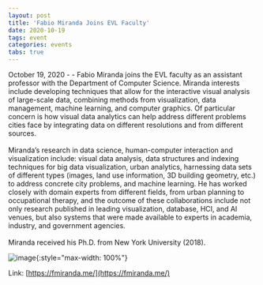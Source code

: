 ```yaml
---
layout: post
title: 'Fabio Miranda Joins EVL Faculty'
date: 2020-10-19
tags: event
categories: events
tabs: true
---
```


October 19, 2020 - - Fabio Miranda joins the EVL faculty as an assistant professor with the Department of Computer Science. Miranda interests include developing techniques that allow for the interactive visual analysis of large-scale data, combining methods from visualization, data management, machine learning, and computer graphics. Of particular concern is how visual data analytics can help address different problems cities face by integrating data on different resolutions and from different sources.<br><br>
Miranda&rsquo;s research in data science, human-computer interaction and visualization include: visual data analysis, data structures and indexing techniques for big data visualization, urban analytics, harnessing data sets of different types (images, land use information, 3D building geometry, etc.) to address concrete city problems, and machine learning. He has worked closely with domain experts from different fields, from urban planning to occupational therapy, and the outcome of these collaborations include not only research published in leading visualization, database, HCI, and AI venues, but also systems that were made available to experts in academia, industry, and government agencies.<br><br>
Miranda received his Ph.D. from New York University (2018).

![image](https://www.evl.uic.edu/output/originals/fmirandajoinsevl.png-srcw.jpg){:style="max-width: 100%"}


Link: [https://fmiranda.me/](https://fmiranda.me/)
